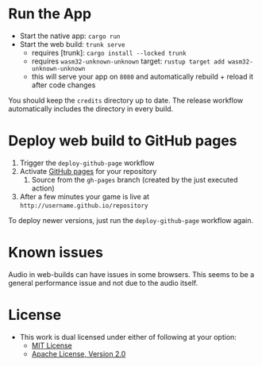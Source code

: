 # Run the App
* Start the native app: `cargo run`
* Start the web build: `trunk serve`
    * requires [trunk]: `cargo install --locked trunk`
    * requires `wasm32-unknown-unknown` target: `rustup target add wasm32-unknown-unknown`
    * this will serve your app on `8080` and automatically rebuild + reload it after code changes

You should keep the `credits` directory up to date. The release workflow automatically includes the directory in every build.

# Deploy web build to GitHub pages
 1. Trigger the `deploy-github-page` workflow
 2. Activate [GitHub pages](https://pages.github.com/) for your repository
     1. Source from the `gh-pages` branch (created by the just executed action)
 3. After a few minutes your game is live at `http://username.github.io/repository`

To deploy newer versions, just run the `deploy-github-page` workflow again.

# Known issues

Audio in web-builds can have issues in some browsers. This seems to be a general performance issue and not due to the audio itself.

# License

* This work is dual licensed under either of following at your option:
    * [MIT License](LICENSE-MIT.md)
    * [Apache License, Version 2.0](LICENSE-APACHE.md)
